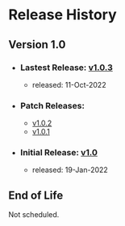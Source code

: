 # Release History

## Version 1.0
* ### Lastest Release: [v1.0.3](https://github.com/openebs/mayastor/releases/tag/v1.0.3)
  * released: 11-Oct-2022
* ### Patch Releases:
  * [v1.0.2](https://github.com/openebs/mayastor/releases/tag/v1.0.2)
  * [v1.0.1](https://github.com/openebs/mayastor/releases/tag/v1.0.1)
* ### Initial Release: [v1.0](https://github.com/openebs/mayastor/releases/tag/v1.0.0)
  * released: 19-Jan-2022

## End of Life
Not scheduled.
